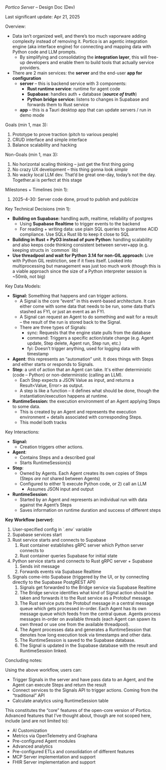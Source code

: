 *Portico Server* – Design Doc (Dev)

Last significant update: Apr 21, 2025

Overview:

* Data isn’t organized well, and there’s too much vaporware adding complexity instead of removing it. Portico is an agentic integration engine (aka interface engine) for connecting and mapping data with Python code and LLM prompts.
  * By simplifying and consolidating the **integration layer**, this will free-up developers and enable them to build tools that actually service providers.
* There are 2 main services: the **server** and the end-user **app for configuration**
  * **server** – this is backend service with 3 components:
    * **Rust runtime service**: runtime for agent code
    * **Supabase**: handles auth \+ database (***source of truth***)
    * **Python bridge service:** listens to changes in Supabase and forwards them to Rust service
  * **app** – this is a Tauri desktop app that can update servers / run in demo mode

Goals (min 1, max 3):

1. Prototype to prove traction (pitch to various people)
2. CRUD interface and simple interface
3. Balance scalability and hacking

Non-Goals (min 1, max 3):

1. No horizontal scaling thinking – just get the first thing going
2. No crazy UX development – this thing gonna look *simple*
3. No wacky local LLM dev. That’d be great one-day, today’s not the day. Together.ai is perfect at this stage

Milestones \+ Timelines (min 1\):

1. 2025-4-30: Server code done, proud to publish and publicize

Key Technical Decisions (min 1):

* **Building on Supabase:** handling auth, realtime, reliability of postgres
  * Using **Supabase** **Realtime** to trigger events to the backend
  * For reading \+ writing data: use plain SQL queries to guarantee ACID compliance. Use SQLx Rust lib to keep it close to SQL
* **Building in Rust \+ PyO3 instead of pure Python**: handling scalability and also keeps code thinking consistent between server+app (e.g. keeping structs in \`common\` lib)
* **Use threadpool and wait for Python 3.14 for non-GIL approach**: Live with Python GIL restriction, see if it fixes itself. Looked into multiprocessing but management was just too much work (though this is a viable approach since the size of a Python interpreter session is \~50mb, not big)

Key Data Models:

* **Signal:** Something that happens and can trigger actions.
  * A Signal is the core “event” in this event-based architecture. It can either come with some data that needs to be run, some data that’s stashed as FYI, or just an event as an FYI.
  * A Signal can request an Agent to do something and wait for a result – the result of the run is stored back to the Signal.
  * There are three types of Signals:
    * sync: Requests that the engine state pulls from the database
    * command: Triggers a specific action/state change (e.g. Agent update, Step delete, Agent run, Step run, etc.)
    * fyi: Doesn’t trigger anything, used for logging data with timestamp
* **Agent**: this represents an “automation” unit. It does things with Steps and either starts or responds to Signals.
* **Step**: a unit of action that an Agent can take. It's either deterministic (code – Python) or non-deterministic (calling an LLM).
  * Each Step expects a JSON Value as input, and returns a Result\<Value, Error\> as output.
  * A step is like a function – it defines what should be done, though the instantiation/execution happens at runtime.
* **RuntimeSession:** the execution environment of an Agent applying Steps to some data.
  * This is created by an Agent and represents the execution environment \+ details associated with corresponding Steps.
  * This model both tracks

Key Interactions:

* **Signal:**
  * Creation triggers other actions.
* **Agent**:
  * Contains Steps and a described goal
  * Starts RuntimeSession(s)
* **Step**:
  * Owned by Agents. Each Agent creates its own copies of Steps (Steps *are not* shared between Agents)
  * Configured to either 1\) execute Python code, or 2\) call an LLM
    * Assumes JSON input and output
* **RuntimeSession**:
  * Started by an Agent and represents an individual run with data against the Agent’s Steps
  * Saves information on runtime duration and success of different steps

**Key Workflow (server)**:

1. User-specified config in \`.env\` variable
2. Supabase services start
3. Rust service starts and connects to Supabase
   1. Rust container establishes gRPC server which Python server connects to
   2. Rust container queries Supabase for initial state
4. Python service starts and connects to Rust gRPC server \+ Supabase
   1. Sends init message
   2. Forwards events via Supabase Realtime
5. Signals come-into Supabase (triggered by the UI, or by connecting directly to the Supabase PostgREST API)
   1. Signals get forwarded to the Bridge service via Supabase Realtime
   2. The Bridge service identifies what kind of Signal action should be taken and forwards it to the Rust service as a Protobuf message.
   3. The Rust service puts the Protobuf message in a central message queue which gets processed in-order. Each Agent has its own message queue which feeds from the central queue. Agents process messages in-order on available threads (each Agent can spawn its own thread or use one from the available threadpool).
   4. The Agent processes data and generates a RuntimeSession that denotes how long execution took via timestamps and other data.
   5. The RuntimeSession is saved to the Supabase database.
   6. The Signal is updated in the Supabase database with the result and RuntimeSession linked.

Concluding notes:

Using the above workflow, users can:

* Trigger Signals in the server and have pass data to an Agent, and the Agent can execute Steps and return the result
* Connect services to the Signals API to trigger actions. Coming from the “traditional” API
* Calculate analytics using RuntimeSession table

This constitutes the “core” features of the open-core version of Portico. Advanced features that I’ve thought about, though are not scoped here, include (and are not limited to):

* AI Customization
* Metrics via OpenTelemetry and Graphana
* Pre-configured Agent modules
* Advanced analytics
* Pre-configured ETLs and consolidation of different features
* MCP Server implementation and support
* FHIR Server implementation and support
